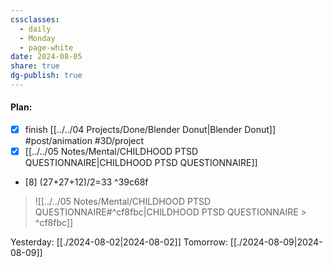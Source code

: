 ```yaml
---
cssclasses:
  - daily
  - Monday
  - page-white
date: 2024-08-05
share: true
dg-publish: true
---
```

#### Plan:
- [x] finish [[../../04 Projects/Done/Blender Donut|Blender Donut]] #post/animation  #3D/project
- [x] [[../../05 Notes/Mental/CHILDHOOD PTSD QUESTIONNAIRE|CHILDHOOD PTSD QUESTIONNAIRE]]
- [8] (27+27+12)/2=33
^39c68f

> ![[../../05 Notes/Mental/CHILDHOOD PTSD QUESTIONNAIRE#^cf8fbc|CHILDHOOD PTSD QUESTIONNAIRE > ^cf8fbc]]

Yesterday: [[./2024-08-02|2024-08-02]]
Tomorrow: [[./2024-08-09|2024-08-09]]